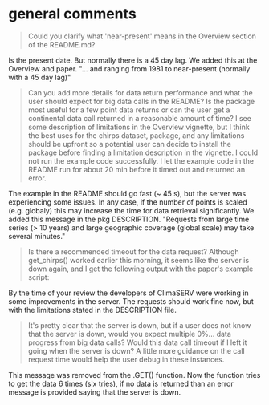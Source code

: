 # general comments

>Could you clarify what 'near-present' means in the Overview section of the README.md?

Is the present date. But normally there is a 45 day lag. We added this at the Overview and paper. "... and ranging from 1981 to near-present (normally with a 45 day lag)"

> Can you add more details for data return performance and what the user should expect for big data calls in the README? Is the package most useful for a few point data returns or can the user get a continental data call returned in a reasonable amount of time? I see some description of limitations in the Overview vignette, but I think the best uses for the chirps dataset, package, and any limitations should be upfront so a potential user can decide to install the package before finding a limitation description in the vignette. I could not run the example code successfully. I let the example code in the README run for about 20 min before it timed out and returned an error.

The example in the README should go fast (~ 45 s), but the server was experiencing some issues. In any case, if the number of points is scaled (e.g. globaly) this may increase the time for data retrieval significantly. We added this message in the pkg DESCRIPTION. "Requests from large time series (> 10 years) and large geographic coverage (global scale) may take several minutes."

>Is there a recommended timeout for the data request? Although get_chirps() worked earlier this morning, it seems like the server is down again, and I get the following output with the paper's example script:

By the time of your review the developers of ClimaSERV were working in some improvements in the server. The requests should work fine now, but with the limitations stated in the DESCRIPTION file.

>It's pretty clear that the server is down, but if a user does not know that the server is down, would you expect multiple 0%... data progress from big data calls? Would this data call timeout if I left it going when the server is down? A little more guidance on the call request time would help the user debug in these instances.

This message was removed from the .GET() function. Now the function tries to get the data 6 times (six tries), if no data is returned than an error message is provided saying that the server is down.